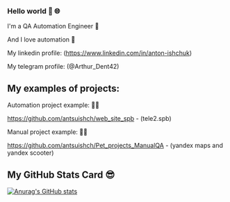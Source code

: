 ### Hello world 👋 :globe_with_meridians:


I'm a QA Automation Engineer :robot:

And I love automation :sparkling_heart:

My linkedin profile: (https://www.linkedin.com/in/anton-ishchuk)

My telegram profile: (@Arthur_Dent42)

## My examples of projects:
Automation project example: :man_technologist:

https://github.com/antsuishch/web_site_spb - (tele2.spb)

Manual project example: :technologist:

https://github.com/antsuishch/Pet_projects_ManualQA - (yandex maps and yandex scooter)

## My GitHub Stats Card :sunglasses:
[![Anurag's GitHub stats](https://github-readme-stats.vercel.app/api?username=antsuishch)](https://github.com/antsuishch/github-readme-stats)




